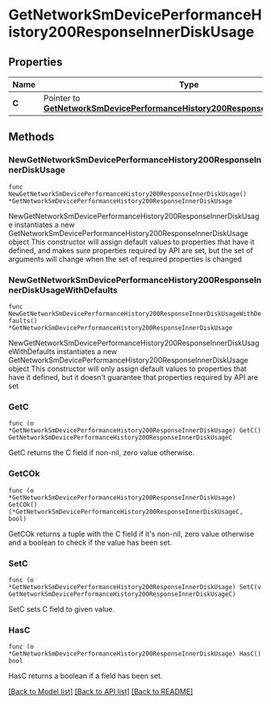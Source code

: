 # GetNetworkSmDevicePerformanceHistory200ResponseInnerDiskUsage

## Properties

Name | Type | Description | Notes
------------ | ------------- | ------------- | -------------
**C** | Pointer to [**GetNetworkSmDevicePerformanceHistory200ResponseInnerDiskUsageC**](GetNetworkSmDevicePerformanceHistory200ResponseInnerDiskUsageC.md) |  | [optional] 

## Methods

### NewGetNetworkSmDevicePerformanceHistory200ResponseInnerDiskUsage

`func NewGetNetworkSmDevicePerformanceHistory200ResponseInnerDiskUsage() *GetNetworkSmDevicePerformanceHistory200ResponseInnerDiskUsage`

NewGetNetworkSmDevicePerformanceHistory200ResponseInnerDiskUsage instantiates a new GetNetworkSmDevicePerformanceHistory200ResponseInnerDiskUsage object
This constructor will assign default values to properties that have it defined,
and makes sure properties required by API are set, but the set of arguments
will change when the set of required properties is changed

### NewGetNetworkSmDevicePerformanceHistory200ResponseInnerDiskUsageWithDefaults

`func NewGetNetworkSmDevicePerformanceHistory200ResponseInnerDiskUsageWithDefaults() *GetNetworkSmDevicePerformanceHistory200ResponseInnerDiskUsage`

NewGetNetworkSmDevicePerformanceHistory200ResponseInnerDiskUsageWithDefaults instantiates a new GetNetworkSmDevicePerformanceHistory200ResponseInnerDiskUsage object
This constructor will only assign default values to properties that have it defined,
but it doesn't guarantee that properties required by API are set

### GetC

`func (o *GetNetworkSmDevicePerformanceHistory200ResponseInnerDiskUsage) GetC() GetNetworkSmDevicePerformanceHistory200ResponseInnerDiskUsageC`

GetC returns the C field if non-nil, zero value otherwise.

### GetCOk

`func (o *GetNetworkSmDevicePerformanceHistory200ResponseInnerDiskUsage) GetCOk() (*GetNetworkSmDevicePerformanceHistory200ResponseInnerDiskUsageC, bool)`

GetCOk returns a tuple with the C field if it's non-nil, zero value otherwise
and a boolean to check if the value has been set.

### SetC

`func (o *GetNetworkSmDevicePerformanceHistory200ResponseInnerDiskUsage) SetC(v GetNetworkSmDevicePerformanceHistory200ResponseInnerDiskUsageC)`

SetC sets C field to given value.

### HasC

`func (o *GetNetworkSmDevicePerformanceHistory200ResponseInnerDiskUsage) HasC() bool`

HasC returns a boolean if a field has been set.


[[Back to Model list]](../README.md#documentation-for-models) [[Back to API list]](../README.md#documentation-for-api-endpoints) [[Back to README]](../README.md)


